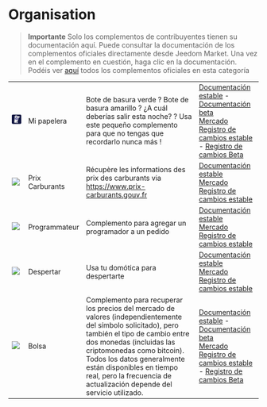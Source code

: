 
# Organisation


>**Importante**
>Solo los complementos de contribuyentes tienen su documentación aquí. Puede consultar la documentación de los complementos oficiales directamente desde Jeedom Market. Una vez en el complemento en cuestión, haga clic en la documentación.
>Podéis ver [aquí](https://market.jeedom.com/index.php?v=d&p=market&type=plugin&categorie=organization) todos los complementos oficiales en esta categoría


| | | | |
|--- | --- | --- | ---|
|<img src="mybin/mybin_icon.png" class="pluginLogo" width="100" />|Mi papelera|Bote de basura verde ? Bote de basura amarillo ? ¿A cuál deberías salir esta noche? ? Usa este pequeño complemento para que no tengas que recordarlo nunca más ! |[Documentación estable](https://tomitomas.github.io/jeedom_doc/MyBin/es_ES/) - [Documentación beta](https://tomitomas.github.io/jeedom_doc/MyBin/es_ES/)<br/>[Mercado](https://market.jeedom.com/index.php?v=d&p=market_display&id=4125)<br/>[Registro de cambios estable](https://tomitomas.github.io/jeedom_doc/MyBin/es_ES/changelog) - [Registro de cambios Beta](https://tomitomas.github.io/jeedom_doc/MyBin/es_ES/changelog_beta)|
|<img src="prixcarburants/prixcarburants_icon.png" class="pluginLogo" width="100" />|Prix Carburants|Récupère les informations des prix des carburants via https://www.prix-carburants.gouv.fr|[Documentación estable](https://floman321.github.io/prixcarburants/es_ES/)<br/>[Mercado](https://market.jeedom.com/index.php?v=d&p=market_display&id=3984)<br/>[Registro de cambios estable](https://floman321.github.io/prixcarburants/es_ES/changelog)|
|<img src="programmateur/programmateur_icon.png" class="pluginLogo" width="100" />|Programmateur|Complemento para agregar un programador a un pedido|[Documentación estable](https://caelion.github.io/jeedom-plugins-documentation/Programmateur/es_ES/)<br/>[Mercado](https://market.jeedom.com/index.php?v=d&p=market_display&id=3942)<br/>[Registro de cambios estable](https://caelion.github.io/jeedom-plugins-documentation/Programmateur/es_ES/changelog)|
|<img src="reveil/reveil_icon.png" class="pluginLogo" width="100" />|Despertar|Usa tu domótica para despertarte|[Documentación estable](https://mika-nt28.github.io/Documentations/reveil/es_ES/)<br/>[Mercado](https://market.jeedom.com/index.php?v=d&p=market_display&id=2775)<br/>[Registro de cambios estable](https://mika-nt28.github.io/Documentations/reveil/es_ES/changelog)|
|<img src="stockexchange/stockexchange_icon.png" class="pluginLogo" width="100" />|Bolsa|Complemento para recuperar los precios del mercado de valores (independientemente del símbolo solicitado), pero también el tipo de cambio entre dos monedas (incluidas las criptomonedas como bitcoin). Todos los datos generalmente están disponibles en tiempo real, pero la frecuencia de actualización depende del servicio utilizado.|[Documentación estable](https://mips2648.github.io/jeedom-plugins-docs/stockexchange/es_ES/) - [Documentación beta](https://mips2648.github.io/jeedom-plugins-docs/stockexchange/es_ES/)<br/>[Mercado](https://market.jeedom.com/index.php?v=d&p=market_display&id=3841)<br/>[Registro de cambios estable](https://mips2648.github.io/jeedom-plugins-docs/stockexchange/es_ES/changelog) - [Registro de cambios Beta](https://mips2648.github.io/jeedom-plugins-docs/stockexchange/es_ES/changelog)|
